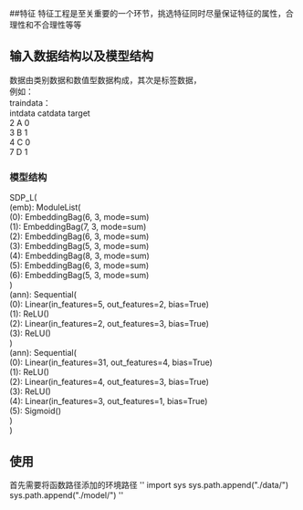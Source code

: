 ##特征
特征工程是至关重要的一个环节，挑选特征同时尽量保证特征的属性，合理性和不合理性等等

## 输入数据结构以及模型结构
数据由类别数据和数值型数据构成，其次是标签数据，  
例如：   
traindata：  
intdata   catdata    target  
2          A         0    
3          B         1  
4          C         0  
7          D         1  
              
### 模型结构

SDP_L(   
  (emb): ModuleList(    
    (0): EmbeddingBag(6, 3, mode=sum)     
    (1): EmbeddingBag(7, 3, mode=sum)  
    (2): EmbeddingBag(6, 3, mode=sum)  
    (3): EmbeddingBag(5, 3, mode=sum)  
    (4): EmbeddingBag(8, 3, mode=sum)  
    (5): EmbeddingBag(6, 3, mode=sum)  
    (6): EmbeddingBag(5, 3, mode=sum)  
  )  
  (ann): Sequential(  
    (0): Linear(in_features=5, out_features=2, bias=True)  
    (1): ReLU()   
    (2): Linear(in_features=2, out_features=3, bias=True)    
    (3): ReLU()  
  )  
  (ann): Sequential(  
    (0): Linear(in_features=31, out_features=4, bias=True)  
    (1): ReLU()  
    (2): Linear(in_features=4, out_features=3, bias=True)  
    (3): ReLU()  
    (4): Linear(in_features=3, out_features=1, bias=True)  
    (5): Sigmoid()  
  )  
)  

## 使用
首先需要将函数路径添加的环境路径 
'' import sys
   sys.path.append("./data/")
   sys.path.append("./model/")
''
